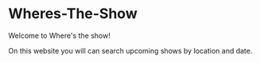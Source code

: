 # Wheres-The-Show

Welcome to Where's the show!

On this website you will can search upcoming shows by location and date.
